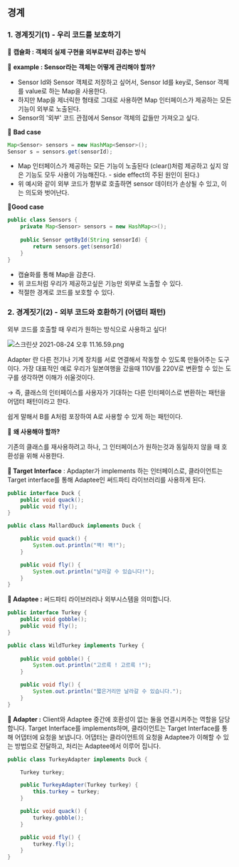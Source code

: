 ## 경계

### 1. 경계짓기(1) - 우리 코드를 보호하기

🧚 **캡슐화 : 객체의 실제 구현을 외부로부터 감추는 방식**



🤔 **example : Sensor라는 객체는 어떻게 관리해야 할까?** 

- Sensor Id와 Sensor 객체로 저장하고 싶어서, Sensor Id를 key로, Sensor 객체를 value로 하는 Map을 사용한다.
- 하지만 Map을 제너릭한 형태로 그대로 사용하면 Map 인터페이스가 제공하는 모든 기능이 외부로 노출된다.
- Sensor의 '외부' 코드 관점에서 Sensor 객체의 값들만 가져오고 싶다.

🤮 **Bad case**

```java
Map<Sensor> sensors = new HashMap<Sensor>();
Sensor s = sensors.get(sensorId);
```

- Map 인터페이스가 제공하는 모든 기능이 노출된다 (clear()처럼 제공하고 싶지 않은 기능도 모두 사용이 가능해진다. - side effect의 주된 원인이 된다.)
- 위 예시와 같이 외부 코드가 함부로 호출하면 sensor 데이터가 손상될 수 있고, 이는 의도와 벗어난다.

🙂**Good case**

```java
public class Sensors {
	private Map<Sensor> sensors = new HashMap<>();
	
	public Sensor getById(String sensorId) {
		return sensors.get(sensorId)
	}
}
```

- 캡슐화를 통해 Map을 감춘다.
- 위 코드처럼 우리가 제공하고싶은 기능만 외부로 노출할 수 있다.
- 적절한 경계로 코드를 보호할 수 있다.

### 2. 경계짓기(2) - 외부 코드와 호환하기 (어댑터 패턴)

외부 코드를 호출할 때 우리가 원하는 방식으로 사용하고 싶다! 

![스크린샷 2021-08-24 오후 11.16.59.png](https://s3-us-west-2.amazonaws.com/secure.notion-static.com/7f4028a6-6858-4c66-a7cd-176d5a73a7ef/스크린샷_2021-08-24_오후_11.16.59.png)

Adapter 란 다른 전기나 기계 장치를 서로 연결해서 작동할 수 있도록 만들어주는 도구이다. 가장 대표적인 예로 우리가 일본여행을 갔을때 110V를 220V로 변환할 수 있는 도구를 생각하면 이해가 쉬울것이다.

→ 즉, 클래스의 인터페이스를 사용자가 기대하는 다른 인터페이스로 변환하는 패턴을 어댑터 패턴이라고 한다.

쉽게 말해서 B를 A처럼 포장하여 A로 사용할 수 있게 하는 패턴이다.

🤔 **왜 사용해야 할까?**

기존의 클래스를 재사용하려고 하나, 그 인터페이스가 원하는것과 동일하지 않을 때 호환성을 위해 사용한다.

**🧚 Target Interface** : Apdapter가 implements 하는 인터페이스로, 클라이언트는 Target interface를 통해 Adaptee인 써드파티 라이브러리를 사용하게 된다.

```java
public interface Duck {
	public void quack();
	public void fly();
}

public class MallardDuck implements Duck {

	public void quack() {
		System.out.println("꽥! 꽥!");
	}

	public void fly() {
		System.out.println("날라갈 수 있습니다!");
	}
}
```

**🧚 Adaptee :** 써드파티 라이브러리나 외부시스템을 의미합니다.

```java
public interface Turkey {
	public void gobble();
	public void fly();
}

public class WildTurkey implements Turkey {
	
	public void gobble() {
		System.out.println("고르륵 ! 고르륵 !");
	}

	public void fly() {
		System.out.println("짧은거리만 날라갈 수 있습니다.");
	}
}
```

**🧚 Adapter :** Client와 Adaptee 중간에 호환성이 없는 둘을 연결시켜주는 역할을 담당합니다. Target Interface를 implements하며, 클라이언트는 Target Interface를 통해 어댑터에 요청을 보냅니다. 어댑터는 클라이언트의 요청을 Adaptee가 이해할 수 있는 방법으로 전달하고, 처리는 Adaptee에서 이루어 집니다.

```java
public class TurkeyAdapter implements Duck {

	Turkey turkey;

	public TurkeyAdapter(Turkey turkey) {
		this.turkey = turkey;
	}

	public void quack() {
		turkey.gobble();
	}

	public void fly() {
		turkey.fly();
	}
}		
```
